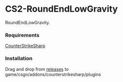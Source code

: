 # CS2-RoundEndLowGravity

RoundEndLowGravity.

### Requirements
[CounterStrikeSharp](https://github.com/roflmuffin/CounterStrikeSharp/releases/)

### Installation

Drag and drop from [releases](https://github.com/pump4love/CS2-RoundEndLowGravity/releases) to game/csgo/addons/counterstrikesharp/plugins

